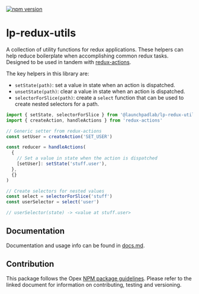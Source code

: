 [![npm version](https://badge.fury.io/js/%40launchpadlab%2Flp-redux-utils.svg)](https://badge.fury.io/js/%40launchpadlab%2Flp-redux-utils)

# lp-redux-utils

A collection of utility functions for redux applications. These helpers can help reduce boilerplate when accomplishing common redux tasks. Designed to be used in tandem with [redux-actions](https://github.com/redux-utilities/redux-actions).

The key helpers in this library are:

- `setState(path)`: set a value in state when an action is dispatched.
- `unsetState(path)`: clear a value in state when an action is dispatched.
- `selectorForSlice(path)`: create a `select` function that can be used to create nested selectors for a path.

```js
import { setState, selectorForSlice } from '@launchpadlab/lp-redux-utils'
import { createAction, handleActions } from 'redux-actions'

// Generic setter from redux-actions
const setUser = createAction('SET_USER')

const reducer = handleActions(
  {
    // Set a value in state when the action is dispatched
    [setUser]: setState('stuff.user'),
  },
  {}
)

// Create selectors for nested values
const select = selectorForSlice('stuff')
const userSelector = select('user')

// userSelector(state) -> <value at stuff.user>
```

## Documentation

Documentation and usage info can be found in [docs.md](docs.md).

## Contribution

This package follows the Opex [NPM package guidelines](https://github.com/LaunchPadLab/opex/blob/master/gists/npm-package-guidelines.md). Please refer to the linked document for information on contributing, testing and versioning.
